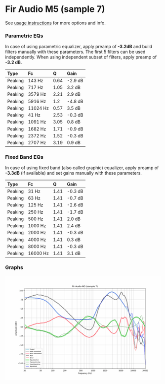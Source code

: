 # Fir Audio M5 (sample 7)
See [usage instructions](https://github.com/jaakkopasanen/AutoEq#usage) for more options and info.

### Parametric EQs
In case of using parametric equalizer, apply preamp of **-3.2dB** and build filters manually
with these parameters. The first 5 filters can be used independently.
When using independent subset of filters, apply preamp of **-3.2 dB**.

| Type    | Fc       |    Q | Gain    |
|:--------|:---------|:-----|:--------|
| Peaking | 143 Hz   | 0.64 | -2.9 dB |
| Peaking | 717 Hz   | 1.05 | 3.2 dB  |
| Peaking | 3579 Hz  | 2.21 | 2.9 dB  |
| Peaking | 5916 Hz  | 1.2  | -4.8 dB |
| Peaking | 11024 Hz | 0.57 | 3.5 dB  |
| Peaking | 41 Hz    | 2.53 | -0.3 dB |
| Peaking | 1091 Hz  | 3.05 | 0.8 dB  |
| Peaking | 1682 Hz  | 1.71 | -0.9 dB |
| Peaking | 2372 Hz  | 1.52 | -0.3 dB |
| Peaking | 2707 Hz  | 3.19 | 0.9 dB  |

### Fixed Band EQs
In case of using fixed band (also called graphic) equalizer, apply preamp of **-3.3dB**
(if available) and set gains manually with these parameters.

| Type    | Fc       |    Q | Gain    |
|:--------|:---------|:-----|:--------|
| Peaking | 31 Hz    | 1.41 | -0.3 dB |
| Peaking | 63 Hz    | 1.41 | -0.7 dB |
| Peaking | 125 Hz   | 1.41 | -2.6 dB |
| Peaking | 250 Hz   | 1.41 | -1.7 dB |
| Peaking | 500 Hz   | 1.41 | 2.0 dB  |
| Peaking | 1000 Hz  | 1.41 | 2.4 dB  |
| Peaking | 2000 Hz  | 1.41 | -0.3 dB |
| Peaking | 4000 Hz  | 1.41 | 0.3 dB  |
| Peaking | 8000 Hz  | 1.41 | -0.3 dB |
| Peaking | 16000 Hz | 1.41 | 3.1 dB  |

### Graphs
![](./Fir%20Audio%20M5%20(sample%207).png)